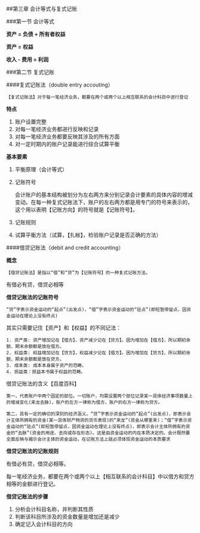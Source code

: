 ##第三章 会计等式与复式记账

###第一节 会计等式

**资产 = 负债 + 所有者权益**

**资产 = 权益**

**收入 - 费用 = 利润**

###第二节 复式记账

####复式记账法（double entry accouting）

	【复式记账法】对于每一笔经济业务，都要在两个或两个以上相互联系的会计科目中进行登记
	
**特点**

1. 账户设置完整
2. 对每一笔经济业务都进行反映和记录
3. 对每一笔经济业务都要反映其涉及的所有方面
4. 对一定时期内的账户记录能进行综合试算平衡

**基本要素**

1. 平衡原理（会计等式）
2. 记账符号
   
   会计账户的基本结构被划分为左右两方来分别记录会计要素的具体内容的增减变动。在每一种复式记账法下，账户的左右两方都是用专门的符号来表示的，这个用以表明【记账方向】的符号就是【记账符号】。
   
3. 记账规则
4. 试算平衡方法（试算，【扎帐】，检验账户记录是否正确的方法）

####借贷记账法（debit and credit accounting）

**概念**

	【借贷记账法】是指以“借”和“贷”为【记账符号】的一种复式记账方法。

有借必有贷，借贷必相等

**借贷记账法的记账符号**

	“贷”字表示资金运动的“起点”(出发点)，“借”字表示资金运动的“驻点”(即短暂停留点，因资金运动在理论上没有终点)

其实只需要记住【资产】和【权益】的不同记法：

	1. 资产类: 资产增加记在【借方】，资产减少记在【贷方】。因为增加在【借方】，所以期初余额、期末余额都是放在借方。
	2. 权益类: 权益增加记在【贷方】，权益减少记在【借方】。因为增加在【贷方】，所以期初余额、期末余额都是放在贷方。
	3. 成本类: 成本本身属于资产的范畴。
	4. 损益类：损益本书属于权益的范畴。


借贷记账法的含义【百度百科】

	第一，代表账户中两个固定的部位。一切账户，均需设置两个部位记录某一具体经济事项数量上的增减变化(来龙去脉)，账户的左方一律称为借方，账户的右方一律称为贷方。

	第二，具有一定的确切的深刻的经济涵义。“贷”字表示资金运动的“起点”(出发点)，即表示会计主体所拥有的资金(某一具体财产物资的货币表现)的“来龙”(资金从哪里来)；“借”字表示资金运动的“驻点”(即短暂停留点，因资金运动在理论上没有终点)，即表示会计主体所拥有的资金的“去脉”(资金的用途、去向或存在形态)。这是由资金运动的内在本质决定的。会计既然要全面反映与揭示会计主体的资金运动，在记账方法上就必须体现资金运动的本质要求


**借贷记账法的记账规则**

有借必有贷，借贷必相等。

每一笔经济业务，都要在两个或两个以上【相互联系的会计科目】中以借方和贷方相等的金额进行登记。

**借贷记账法的步骤**

1. 分析会计科目名称，并判断其性质
2. 判断该科目所涉及的资金数量是增加还是减少
3. 确定记入会计科目的方向

